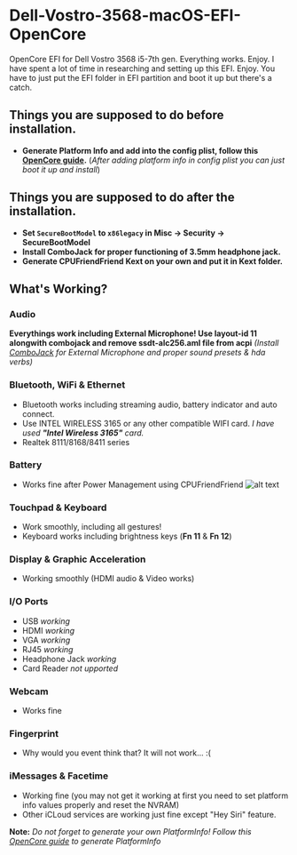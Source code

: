 # Dell-Vostro-3568-macOS-EFI-OpenCore
OpenCore EFI for Dell Vostro 3568 i5-7th gen. Everything works. Enjoy.
I have spent a lot of time in researching and setting up this EFI. Enjoy. You have to just put the EFI folder in EFI partition and boot it up but there's a catch.

## Things you are supposed to do before installation.
- **Generate Platform Info and add into the config plist, follow this [OpenCore guide](https://dortania.github.io/OpenCore-Install-Guide/config-laptop.plist/kaby-lake.html#platforminfo).**
(_After adding platform info in config plist you can just boot it up and install_)  

## Things you are supposed to do after the installation.
- **Set `SecureBootModel` to `x86legacy` in Misc -> Security -> SecureBootModel**
- **Install ComboJack for proper functioning of 3.5mm headphone jack.**
- **Generate CPUFriendFriend Kext on your own and put it in Kext folder.**

## What's Working?

### Audio
**Everythings work including External Microphone! Use layout-id 11 alongwith combojack and remove ssdt-alc256.aml file from acpi**
_(Install [ComboJack](https://github.com/hackintosh-stuff/ComboJack) for External Microphone and proper sound presets & hda verbs)_

### Bluetooth, WiFi & Ethernet
- Bluetooth works including streaming audio, battery indicator and auto connect.
- Use INTEL WIRELESS 3165 or any other compatible WIFI card.
  _I have used **"Intel Wireless 3165"** card._
- Realtek 8111/8168/8411 series
 
### Battery
- Works fine after Power Management using CPUFriendFriend 
![alt text](https://i.imgur.com/8nBO7gZ.png)

### Touchpad & Keyboard
- Work smoothly, including all gestures!
- Keyboard works including brightness keys (**Fn 11** & **Fn 12**)
  
### Display & Graphic Acceleration
- Working smoothly (HDMI audio & Video works)

### I/O Ports 
- USB _working_
- HDMI _working_
- VGA _working_
- RJ45 _working_
- Headphone Jack _working_
- Card Reader _not upported_

### Webcam
- Works fine

### Fingerprint
- Why would you event think that? It will not work... :( 

### iMessages & Facetime
- Working fine (you may not get it working at first you need to set platform info values properly and reset the NVRAM)
- Other iCLoud services are working just fine except "Hey Siri" feature.

**Note:** _Do not forget to generate your own PlatformInfo!_ _Follow this [OpenCore guide](https://dortania.github.io/OpenCore-Install-Guide/config-laptop.plist/kaby-lake.html#platforminfo) to generate PlatformInfo_
